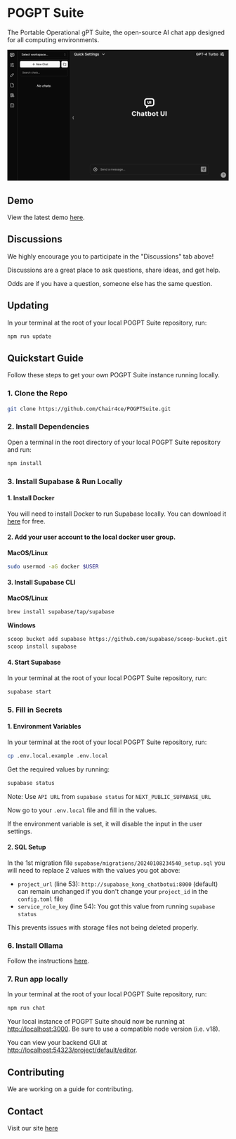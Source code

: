 # POGPT Suite 

The Portable Operational gPT Suite, the open-source AI chat app designed for all computing environments.

<img src="./public/readme/screenshot.png" alt="Chatbot UI" width="600">

## Demo

View the latest demo [here](https://POGPT.ambercaravalho.com).

## Discussions

We highly encourage you to participate in the "Discussions" tab above!

Discussions are a great place to ask questions, share ideas, and get help.

Odds are if you have a question, someone else has the same question.

## Updating

In your terminal at the root of your local POGPT Suite repository, run:

```bash
npm run update
```

## Quickstart Guide

Follow these steps to get your own POGPT Suite instance running locally.

### 1. Clone the Repo

```bash
git clone https://github.com/Chair4ce/POGPTSuite.git
```

### 2. Install Dependencies

Open a terminal in the root directory of your local POGPT Suite repository and run:

```bash
npm install
```

### 3. Install Supabase & Run Locally

#### 1. Install Docker

You will need to install Docker to run Supabase locally. You can download it [here](https://docs.docker.com/get-docker) for free.

#### 2. Add your user account to the local docker user group.

**MacOS/Linux**

```bash
sudo usermod -aG docker $USER
```

#### 3. Install Supabase CLI

**MacOS/Linux**

```bash
brew install supabase/tap/supabase
```

**Windows**

```bash
scoop bucket add supabase https://github.com/supabase/scoop-bucket.git
scoop install supabase
```

#### 4. Start Supabase

In your terminal at the root of your local POGPT Suite repository, run:

```bash
supabase start
```

### 5. Fill in Secrets

#### 1. Environment Variables

In your terminal at the root of your local POGPT Suite repository, run:

```bash
cp .env.local.example .env.local
```

Get the required values by running:

```bash
supabase status
```

Note: Use `API URL` from `supabase status` for `NEXT_PUBLIC_SUPABASE_URL`

Now go to your `.env.local` file and fill in the values.

If the environment variable is set, it will disable the input in the user settings.

#### 2. SQL Setup

In the 1st migration file `supabase/migrations/20240108234540_setup.sql` you will need to replace 2 values with the values you got above:

- `project_url` (line 53): `http://supabase_kong_chatbotui:8000` (default) can remain unchanged if you don't change your `project_id` in the `config.toml` file
- `service_role_key` (line 54): You got this value from running `supabase status`

This prevents issues with storage files not being deleted properly.

### 6. Install Ollama

Follow the instructions [here](https://github.com/jmorganca/ollama#macos).

### 7. Run app locally

In your terminal at the root of your local POGPT Suite repository, run:

```bash
npm run chat
```

Your local instance of POGPT Suite should now be running at [http://localhost:3000](http://localhost:3000). Be sure to use a compatible node version (i.e. v18).

You can view your backend GUI at [http://localhost:54323/project/default/editor](http://localhost:54323/project/default/editor).

## Contributing

We are working on a guide for contributing.

## Contact

Visit our site [here](https://POGPT.ambercaravalho.com)
